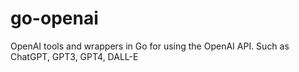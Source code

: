 # go-openai
OpenAI tools and wrappers in Go for using the OpenAI API. Such as ChatGPT, GPT3, GPT4, DALL-E
